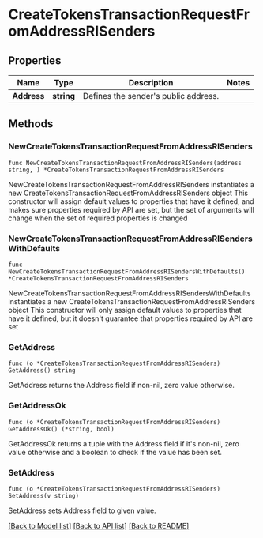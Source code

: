 # CreateTokensTransactionRequestFromAddressRISenders

## Properties

Name | Type | Description | Notes
------------ | ------------- | ------------- | -------------
**Address** | **string** | Defines the sender&#39;s public address. | 

## Methods

### NewCreateTokensTransactionRequestFromAddressRISenders

`func NewCreateTokensTransactionRequestFromAddressRISenders(address string, ) *CreateTokensTransactionRequestFromAddressRISenders`

NewCreateTokensTransactionRequestFromAddressRISenders instantiates a new CreateTokensTransactionRequestFromAddressRISenders object
This constructor will assign default values to properties that have it defined,
and makes sure properties required by API are set, but the set of arguments
will change when the set of required properties is changed

### NewCreateTokensTransactionRequestFromAddressRISendersWithDefaults

`func NewCreateTokensTransactionRequestFromAddressRISendersWithDefaults() *CreateTokensTransactionRequestFromAddressRISenders`

NewCreateTokensTransactionRequestFromAddressRISendersWithDefaults instantiates a new CreateTokensTransactionRequestFromAddressRISenders object
This constructor will only assign default values to properties that have it defined,
but it doesn't guarantee that properties required by API are set

### GetAddress

`func (o *CreateTokensTransactionRequestFromAddressRISenders) GetAddress() string`

GetAddress returns the Address field if non-nil, zero value otherwise.

### GetAddressOk

`func (o *CreateTokensTransactionRequestFromAddressRISenders) GetAddressOk() (*string, bool)`

GetAddressOk returns a tuple with the Address field if it's non-nil, zero value otherwise
and a boolean to check if the value has been set.

### SetAddress

`func (o *CreateTokensTransactionRequestFromAddressRISenders) SetAddress(v string)`

SetAddress sets Address field to given value.



[[Back to Model list]](../README.md#documentation-for-models) [[Back to API list]](../README.md#documentation-for-api-endpoints) [[Back to README]](../README.md)


